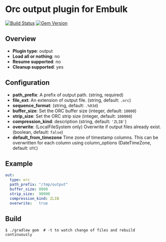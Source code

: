# Orc output plugin for Embulk

[![Build Status](https://travis-ci.org/yuokada/embulk-output-orc.svg?branch=master)](https://travis-ci.org/yuokada/embulk-output-orc)
[![Gem Version](https://badge.fury.io/rb/embulk-output-orc.svg)](https://badge.fury.io/rb/embulk-output-orc)

## Overview

* **Plugin type**: output
* **Load all or nothing**: no
* **Resume supported**: no
* **Cleanup supported**: yes

## Configuration

- **path_prefix**: A prefix of output path. (string, required)
- **file_ext**: An extension of output file. (string, default: `.orc`)
- **sequence_format**: (string, default: `.%03d`)
- **buffer_size**: Set the ORC buffer size (integer, default: `10000`)
- **strip_size**: Set the ORC strip size (integer,  default: `100000`)
- **compression_kind**: description (string, default: `'ZLIB'`)
- **overwrite**: (LocalFileSystem only) Overwrite if output files already exist. (boolean, default: `false`)
- **default_from_timezone** Time zone of timestamp columns. This can be overwritten for each column using column_options (DateTimeZone, default: `UTC`)

## Example

```yaml
out:
  type: orc
  path_prefix: "/tmp/output"
  buffer_size: 8000
  strip_size:  90000
  compression_kind: ZLIB
  overwrite:   true
```


## Build

```
$ ./gradlew gem  # -t to watch change of files and rebuild continuously
```
